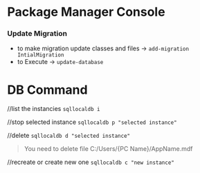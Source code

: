 # Package Manager Console 
### Update Migration 
- to make migration update classes and files -> ` add-migration IntialMigration `
- to Execute                                 -> ` update-database `


# DB Command
//list the instancies
` sqllocaldb i `

//stop selected instance
` sqllocaldb p "selected instance" `

//delete
` sqllocaldb d "selected instance" `
> You need to delete file C:/Users/{PC Name}/AppName.mdf

//recreate or create new one 
` sqllocaldb c "new instance" `
